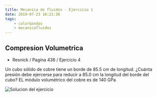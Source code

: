 ```yaml
---
title: Mecanica de fluidos - Ejercicio 1
date: 2019-07-23 16:21:36
tags:
	- calor&ondas
	- mecanicafluidos
---
```


## Compresion Volumetrica
-	Resnick / Pagina 436 / Ejercicio 4

Un cubo sólido de cobre tiene un borde de 85.5 cm de longitud. ¿Cuánta presión debe ejercerse para reducir a 85.0 cm la longitud del borde del cubo? EL módulo volumétrico del cobre es de 140 GPa

![Solucion del ejercicio](/img/calor&ondas/mecanicafluidos/calor_taller_1_1.jpg)